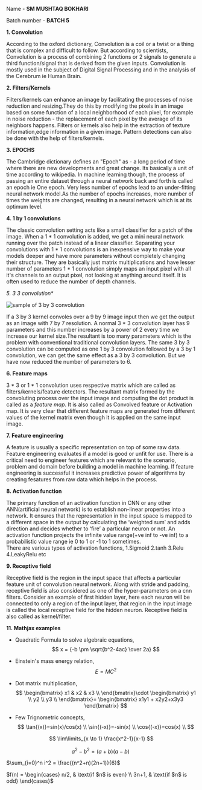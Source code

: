 Name - **SM MUSHTAQ BOKHARI**

Batch number - **BATCH 5**

**1. Convolution**

According to the oxford dictionary, Convolution is a coil or a twist or a thing that is complex and difficult to follow.
But according to scientists, Convolution is a process of combining 2 functions or 2 signals to generate a third function/signal that is derived from the given inputs.
Convolution is mostly used in the subject of Digital Signal Processing and in the analysis of the Cerebrum ie Human Brain.



**2. Filters/Kernels**

Filters/kernels can enhance an image by facilitating the processes of noise reduction and resizing.They do this by modifying the pixels in an image based on some function of a local
neighborhood of each pixel, for example in noise reduction - the replacement of each pixel by the average of its neighbors happens.
Filters or kernels also help in the extraction of texture information,edge information in a given image. Pattern detections can also be done with the help of filters/kernels.


**3. EPOCHS**

The Cambridge dictionary defines an "Epoch" as - a long period of time where there are new developments and great change.
Its basically a unit of time according to wikipedia.
In machine learning though, the process of passing an entire dataset through a neural network back and forth is called an epoch ie One epoch.
Very less number of epochs lead to an under-fitting neural network model.As the number of epochs increases, more number of times the weights are changed, resulting in a neural network which is at its optimum level.  



**4. 1 by 1 convolutions**

The classic convolution setting acts like a small classifier for a patch of the image.
When a 1 * 1 convolution is added, we get a mini neural network running over the patch instead of a linear classifier. Separating your convolutions with 1 * 1 convolutions is an inexpensive way to make your models deeper and have more parameters without completely changing their structure.
They are basically just matrix multiplications and have lesser number of parameters
1 * 1 convolution simply maps an input pixel with all it's channels to an output pixel, not looking at anything around itself. It is often used to reduce the number of depth channels.

**5. 3* 3 convolution**

![sample of 3 by 3 convolution](https://ujwlkarn.files.wordpress.com/2016/07/convolution_schematic.gif?w=268&h=196)

If a 3 by 3 kernel convoles over a 9 by 9 image input then we get the output as an image with 7 by 7 resolution.
A normal 3 * 3 convolution layer has 9 parameters and this number increases by a power of 2 every time we increase our kernel size.The resultant is too many parameters which is the problem with conventional traditional convolution layers.
The same 3 by 3 convolution can be computed as one 1 by 3 convolution followed by a 3 by 1 convolution, we can get the same effect as a 3 by 3 convolution. But we have now reduced the number of parameters to 6.

**6. Feature maps**


3 * 3 or 1 * 1 convolution uses respective matrix which are called as filters/kernels/feature detectors.
The resultant matrix formed by the convoluting process over the input image and computing the dot product is called as a *feature map*.
It is also called as Convolved feature or Activation map.
It is very clear that different feature maps are generated from different values of the kernel matrix even though it is applied on the same input image.


**7. Feature engineering**


A feature is usually a specific representation on top of some raw data.
Feature engineering evaluates if a model is good or unfit for use.
There is a critical need to engineer features which are relevant to the scenario, problem and domain before building a model in machine learning.
If feature engineering is successful it increases predictive power of algorithms by creating fesatures from raw data which helps in the process.


**8. Activation function**

The primary function of an activation function in CNN or any other ANN(artificial neural network) is to establish non-linear properties into a network.
It ensures that the representation in the input space is mapped to a different space in the output by calculating the ‘weighted sum’ and adds direction and decides whether to ‘fire’ a particular neuron or not. 
An activation function projects the infinite value range(+ve inf to -ve inf) to a probabilistic value range ie 0 to 1 or -1 to 1 sometimes.  
There are various types of activation functions,
1.Sigmoid
2.tanh
3.Relu
4.LeakyRelu etc


**9. Receptive field**

Receptive field is the region in the input space that affects a particular feature unit of convolution neural network.
Along with stride and padding, receptive field is also considered as one of the hyper-parameters  on a cnn filters.
Consider an example of first hidden layer, here each neuron will be connected to only a region of the input layer, that region in the input image is called the local receptive field for the hidden neuron.
Receptive field is also called as kernel/filter.






**11. Mathjax examples**

- Quadratic Formula to solve algebraic equations,
$$
x = {-b \pm \sqrt{b^2-4ac} \over 2a}
$$

- Einstein's mass energy relation,
$$
E=MC^2
$$

- Dot matrix multiplication,
$$
\begin{bmatrix}
	x1 & x2 & x3 \\
	\end{bmatrix}\cdot
\begin{bmatrix}
y1 \\
y2 \\
y3 \\
\end{bmatrix}=
\begin{bmatrix}
x1y1 + x2y2+x3y3
\end{bmatrix}
$$


- Few Trignometric concepts,
$$
\tan{(x)}=sin(x)/cos(x) \\
\sin{(-x)}=-sin(x) \\
\cos{(-x)}=cos(x) \\
$$

$$
\lim\limits_{x \to 1} \frac{x^2-1}{x-1}
$$

$$
a^2-b^2 = (a+b)(a-b) \
$$

$\sum_{i=0}^n i^2 = \frac{(n^2+n)(2n+1)}{6}$

$f(n) =
\begin{cases}
n/2,  & \text{if $n$ is even} \\
3n+1, & \text{if $n$ is odd}
\end{cases}$

